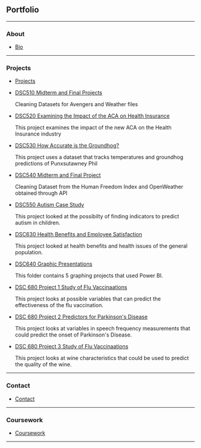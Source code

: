 ## Portfolio

---

### About 

+ [Bio](/cv)

---

### Projects

+ [Projects](/projects)

+ [DSC510 Midterm and Final Projects](https://github.com/chhathaway71/DSC-510)

    Cleaning Datasets for Avengers and Weather files
    
+ [DSC520 Examining the Impact of the ACA on Health Insurance](https://github.com/chhathaway71/DSC-520)

    This project examines the impact of the new ACA on the Health Insurance industry
    
+ [DSC530 How Accurate is the Groundhog?](https://github.com/chhathaway71/DSC-530)

    This project uses a dataset that tracks temperatures and groundhog predictions of Punxsutawney Phil
    
+ [DSC540 Midterm and Final Project](https://github.com/chhathaway71/DSC-540)

    Cleaning Dataset from the Human Freedom Index and OpenWeather obtained through API
     
+ [DSC550 Autism Case Study](https://github.com/chhathaway71/DSC-550)

    This project looked at the possibilty of finding indicators to predict autism in children.
    
+ [DSC630 Health Benefits and Employee Satisfaction](https://github.com/chhathaway71/DSC-630)

    This project looked at health benefits and health issues of the general population.
    
+ [DSC640 Graphic Presentations](https://github.com/chhathaway71/DSC-640)

    This folder contains 5 graphing projects that used Power BI.
     
+ [DSC 680 Project 1 Study of Flu Vaccinaations](https://github.com/chhathaway71/DSC-680/tree/master/Project%201)

    This project looks at possible variables that can predict the effectiveness of the flu vaccination. 
    
+ [DSC 680 Project 2 Predictors for Parkinson's Disease](https://github.com/chhathaway71/DSC-680/tree/master/Project%202)

    This project looks at variables in speech frequency measurements that could predict the onset of Parkinson's Disease.
    
+ [DSC 680 Project 3 Study of Flu Vaccinaations](https://github.com/chhathaway71/DSC-680/tree/master/Project%203)

    This project looks at wine characteristics that could be used to predict the quality of the wine.
    
---

### Contact

+ [Contact](/contact)

---

### Coursework

+ [Coursework](/coursework)



---
